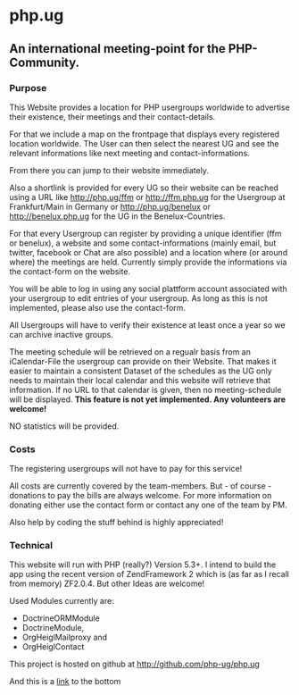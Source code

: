 # php.ug

## An international meeting-point for the PHP-Community.

### Purpose

This Website provides a location for PHP usergroups worldwide to advertise 
their existence, their meetings and their contact-details.

For that we include a map on the frontpage that displays every registered 
location worldwide. The User can then select the nearest UG and see the
relevant informations like next meeting and contact-informations.

From there you can jump to their website immediately.

Also a shortlink is provided for every UG so their website can be reached
using a URL like http://php.ug/ffm or http://ffm.php.ug for the Usergroup at 
Frankfurt/Main in Germany or http://php.ug/benelux or http://benelux.php.ug
for the UG in the Benelux-Countries.

For that every Usergroup can register by providing a unique identifier 
(ffm or benelux), a website and some contact-informations (mainly email, 
but twitter, facebook or Chat are also possible) and a location where (or 
around where) the meetings are held. Currently simply provide the informations
via the contact-form on the website.

You will be able to log in using any social plattform account associated with 
your usergroup to edit entries of your usergroup. As long as this is not 
implemented, please also use the contact-form.

All Usergroups will have to verify their existence at least once a year so we
can archive inactive groups.

The meeting schedule will be retrieved on a regualr basis from an iCalendar-File 
the usergroup can provide on their Website. That makes it easier to maintain
a consistent Dataset of the schedules as the UG only needs to maintain their 
local calendar and this website will retrieve that information. If no URL to
that calendar is given, then no meeting-schedule will be displayed. **This 
feature is not yet implemented. Any volunteers are welcome!**

NO statistics will be provided. 

### Costs

The registering usergroups will not have to pay for this service! 

All costs are currently covered by the team-members. But - of course - donations
to pay the bills are always welcome. For more information on donating either use
the contact form or contact any one of the team by PM.

Also help by coding the stuff behind is highly appreciated!

### Technical

This website will run with PHP (really?) Version 5.3+. I intend to build the
app using the recent version of ZendFramework 2 which is (as far as I recall 
from memory) ZF2.0.4. But other Ideas are welcome!

Used Modules currently are:

* DoctrineORMModule
* DoctrineModule,
* OrgHeiglMailproxy and
* OrgHeiglContact

This project is hosted on github at http://github.com/php-ug/php.ug

And this is a [link](#link) to the bottom
